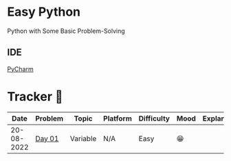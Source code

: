 # Easy Python

Python with Some Basic Problem-Solving

## IDE
[PyCharm](https://www.jetbrains.com/pycharm/download/)

# Tracker 📅
| Date       | Problem                                         | Topic    | Platform | Difficulty | Mood  | Explanation | Reference                                                                                                                  |
|------------|-------------------------------------------------|----------|----------|------------|-------|-------------|----------------------------------------------------------------------------------------------------------------------------|
| 20-08-2022 | [Day 01](https://github.com/itsirajul/EasyPython/tree/main/Day01) | Variable | N/A      | Easy       | 😁    |             |  [GeeksForGeeks](https://www.geeksforgeeks.org/python-variables/) |